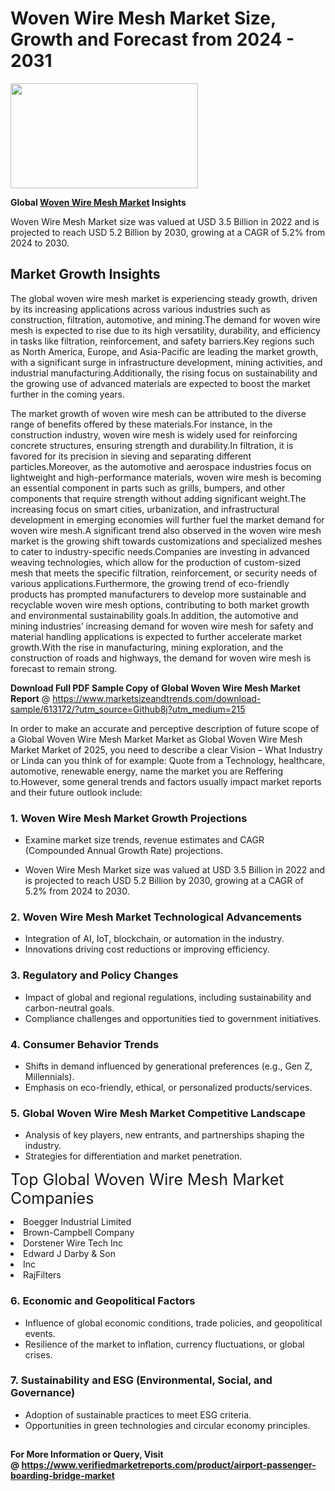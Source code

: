<H1>Woven Wire Mesh Market Size, Growth and Forecast from 2024 - 2031</H1><img class="aligncenter size-medium wp-image-584254" src="https://thirdeyenews.in/wp-content/uploads/2024/09/Global-Market-Research-300x168.jpeg" alt="" width="300" height="168" /><p><strong>Global&nbsp;<a href="https://www.marketsizeandtrends.com/download-sample/613172/?utm_source=Github8j?utm_medium=215">Woven Wire Mesh Market</a> Insights</strong></p><p>Woven Wire Mesh Market size was valued at USD 3.5 Billion in 2022 and is projected to reach USD 5.2 Billion by 2030, growing at a CAGR of 5.2% from 2024 to 2030.</p><p><h2>Market Growth Insights</h2> <p>The global woven wire mesh market is experiencing steady growth, driven by its increasing applications across various industries such as construction, filtration, automotive, and mining.The demand for woven wire mesh is expected to rise due to its high versatility, durability, and efficiency in tasks like filtration, reinforcement, and safety barriers.Key regions such as North America, Europe, and Asia-Pacific are leading the market growth, with a significant surge in infrastructure development, mining activities, and industrial manufacturing.Additionally, the rising focus on sustainability and the growing use of advanced materials are expected to boost the market further in the coming years.</p> <p>The market growth of woven wire mesh can be attributed to the diverse range of benefits offered by these materials.For instance, in the construction industry, woven wire mesh is widely used for reinforcing concrete structures, ensuring strength and durability.In filtration, it is favored for its precision in sieving and separating different particles.Moreover, as the automotive and aerospace industries focus on lightweight and high-performance materials, woven wire mesh is becoming an essential component in parts such as grills, bumpers, and other components that require strength without adding significant weight.The increasing focus on smart cities, urbanization, and infrastructural development in emerging economies will further fuel the market demand for woven wire mesh.A significant trend also observed in the woven wire mesh market is the growing shift towards customizations and specialized meshes to cater to industry-specific needs.Companies are investing in advanced weaving technologies, which allow for the production of custom-sized mesh that meets the specific filtration, reinforcement, or security needs of various applications.Furthermore, the growing trend of eco-friendly products has prompted manufacturers to develop more sustainable and recyclable woven wire mesh options, contributing to both market growth and environmental sustainability goals.In addition, the automotive and mining industries’ increasing demand for woven wire mesh for safety and material handling applications is expected to further accelerate market growth.With the rise in manufacturing, mining exploration, and the construction of roads and highways, the demand for woven wire mesh is forecast to remain strong.<p><span class=""><strong>Download Full PDF Sample Copy of Global Woven Wire Mesh Market Report</strong> @ <a href="https://www.marketsizeandtrends.com/download-sample/613172/?utm_source=Github8j?utm_medium=215" target="_blank">https://www.marketsizeandtrends.com/download-sample/613172/?utm_source=Github8j?utm_medium=215</a></span></p><p>In order to make an accurate and perceptive description of future scope of a Global&nbsp;Woven Wire Mesh Market Market as Global&nbsp;Woven Wire Mesh Market Market of 2025, you need to describe a clear Vision &ndash; What Industry or Linda can you think of for example: Quote from a Technology, healthcare, automotive, renewable energy, name the market you are Reffering to.However, some general trends and factors usually impact market reports and their future outlook include:</p><h3>1.&nbsp;<strong>Woven Wire Mesh Market Growth Projections</strong></h3><ul><li>Examine market size trends, revenue estimates and CAGR (Compounded Annual Growth Rate) projections.</li><li><p>Woven Wire Mesh Market size was valued at USD 3.5 Billion in 2022 and is projected to reach USD 5.2 Billion by 2030, growing at a CAGR of 5.2% from 2024 to 2030.</p></li></ul><h3>2.&nbsp;<strong>Woven Wire Mesh Market Technological Advancements</strong></h3><ul><li>Integration of AI, IoT, blockchain, or automation in the industry.</li><li>Innovations driving cost reductions or improving efficiency.</li></ul><h3>3.&nbsp;<strong>Regulatory and Policy Changes</strong></h3><ul><li>Impact of global and regional regulations, including sustainability and carbon-neutral goals.</li><li>Compliance challenges and opportunities tied to government initiatives.</li></ul><h3>4.&nbsp;<strong>Consumer Behavior Trends</strong></h3><ul><li>Shifts in demand influenced by generational preferences (e.g., Gen Z, Millennials).</li><li>Emphasis on eco-friendly, ethical, or personalized products/services.</li></ul><h3>5.&nbsp;<strong>Global Woven Wire Mesh Market Competitive Landscape</strong></h3><ul><li>Analysis of key players, new entrants, and partnerships shaping the industry.</li><li>Strategies for differentiation and market penetration.</li></ul><p data-pm-slice="1 1 []"><span style="color: inherit; font-family: inherit; font-size: 25px;">Top Global Woven Wire Mesh Market Companies</span></p><div class="" data-test-id=""><p><li>Boegger Industrial Limited</li><li> Brown-Campbell Company</li><li> Dorstener Wire Tech Inc</li><li> Edward J Darby & Son</li><li> Inc</li><li> RajFilters</li></p></div><h3>6.&nbsp;<strong>Economic and Geopolitical Factors</strong></h3><ul><li>Influence of global economic conditions, trade policies, and geopolitical events.</li><li>Resilience of the market to inflation, currency fluctuations, or global crises.</li></ul><h3>7.&nbsp;<strong>Sustainability and ESG (Environmental, Social, and Governance)</strong></h3><ul><li>Adoption of sustainable practices to meet ESG criteria.</li><li>Opportunities in green technologies and circular economy principles.</li></ul><h2><strong style="font-size: 14px;">For More Information or Query, Visit @&nbsp;</strong><a style="background-color: #ffffff; font-size: 14px;" href="https://www.marketsizeandtrends.com/report/woven-wire-mesh-market/" target="_blank">https://www.verifiedmarketreports.com/product/airport-passenger-boarding-bridge-market</a></h2>